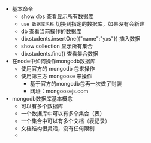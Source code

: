 - 基本命令
    + show dbs    查看显示所有数据库
    + `use 数据库名称` 切换到指定的数据库，如果没有会新建
    + db 查看当前操作的数据库
    + db.students.insertOne({"name":"yxs"})    插入数据
    + show collection   显示所有集合
    + db.students.find()  查看集合数据
- 在node中如何操作mongodb数据库
    + 使用官方的 mongodb 包来操作
    + 使用第三方 mongoose 来操作
      * 基于官方的mongodb包再一次做了封装
      * 网址：mongoosejs.com
- mongodb数据库基本概念
    + 可以有多个数据库
    + 一个数据库中可以有多个集合（表）
    + 一个集合中可以有多个文档（表记录）
    + 文档结构很灵活，没有任何限制
    + 